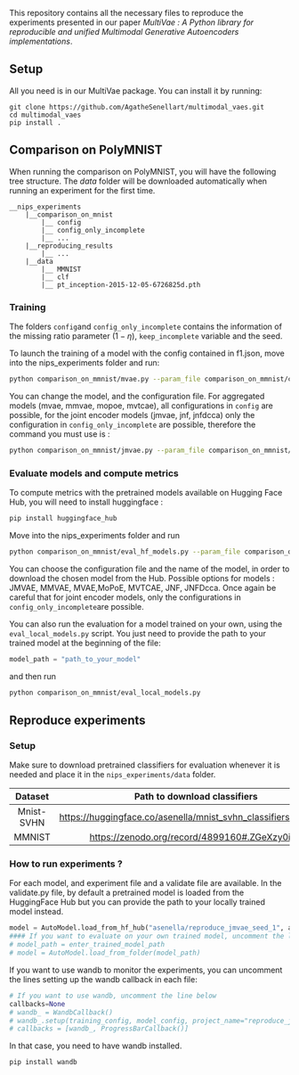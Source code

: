 
This repository contains all the necessary files to reproduce the experiments presented in our 
paper *MultiVae : A Python library for reproducible and unified Multimodal Generative Autoencoders implementations*. 

## Setup

All you need is in our MultiVae package. You can install it by running:

```
git clone https://github.com/AgatheSenellart/multimodal_vaes.git
cd multimodal_vaes
pip install .
```


## Comparison on PolyMNIST

When running the comparison on PolyMNIST, you will have the following tree structure. 
The *data* folder will be downloaded automatically when running an experiment for the first time.
```
__nips_experiments
    |__comparison_on_mnist
        |__ config
        |__ config_only_incomplete
        |__ ...
    |__reproducing_results
        |__ ...
    |__data
        |__ MMNIST
        |__ clf
        |__ pt_inception-2015-12-05-6726825d.pth
```
### Training
        
The folders `config`and `config_only_incomplete` contains the information of the missing ratio parameter $(1-\eta)$, 
`keep_incomplete` variable and the seed. 

To launch the training of a model with the config contained in f1.json, move into the nips_experiments folder and run:

```bash
python comparison_on_mmnist/mvae.py --param_file comparison_on_mmnist/config/f1.json
```

You can change the model, and the configuration file. 
For aggregated models (mvae, mmvae, mopoe, mvtcae), all configurations in `config` are possible, for the joint encoder models (jmvae, jnf, jnfdcca) only the configuration in `config_only_incomplete` are possible, therefore the command you must use is :
```bash
python comparison_on_mmnist/jmvae.py --param_file comparison_on_mmnist/config_only_incomplete/f1.json
```


### Evaluate models and compute metrics 

To compute metrics with the pretrained models available on Hugging Face Hub, you will need to install huggingface :

```bash
pip install huggingface_hub
````

Move into the nips_experiments folder and run
```bash
python comparison_on_mmnist/eval_hf_models.py --param_file comparison_on_mmnist/config/f1.json --model_name MVAE
```

You can choose the configuration file and the name of the model, in order to download the chosen model from the Hub. 
Possible options for models : JMVAE, MMVAE, MVAE,MoPoE, MVTCAE, JNF, JNFDcca. Once again be careful that for joint encoder models, only the configurations in `config_only_incomplete`are possible.

You can also run the evaluation for a model trained on your own, using the `eval_local_models.py` script. 
You just need to provide the path to your trained model at the beginning of the file:
```python
model_path = "path_to_your_model"
```
and then run 
```bash
python comparison_on_mmnist/eval_local_models.py 
```

## Reproduce experiments 

### Setup
Make sure to download pretrained classifiers for evaluation whenever it is needed and place it in the `nips_experiments/data` folder.

|Dataset| Path to download classifiers|
|:--:|:--:|
|Mnist-SVHN| https://huggingface.co/asenella/mnist_svhn_classifiers/tree/main|
|MMNIST |https://zenodo.org/record/4899160#.ZGeXzy0isf_|


### How to run experiments ?

For each model, and experiment file and a validate file are available. 
In the validate.py file, by default a pretrained model is loaded from the HuggingFace Hub but you can provide the path to your locally trained model
instead. 
```python
model = AutoModel.load_from_hf_hub("asenella/reproduce_jmvae_seed_1", allow_pickle=True)
#### If you want to evaluate on your own trained model, uncomment the lines below
# model_path = enter_trained_model_path
# model = AutoModel.load_from_folder(model_path)
```

If you want to use wandb to monitor the experiments, you can uncomment the lines setting up the wandb callback in each file:
```python
# If you want to use wandb, uncomment the line below
callbacks=None
# wandb_ = WandbCallback()
# wandb_.setup(training_config, model_config, project_name="reproduce_jmvae")
# callbacks = [wandb_, ProgressBarCallback()]
```

In that case, you need to have wandb installed. 
```bash
pip install wandb
```


